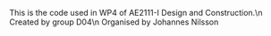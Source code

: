 This is the code used in WP4 of AE2111-I Design and Construction.\n
Created by group D04\n
Organised by Johannes Nilsson

